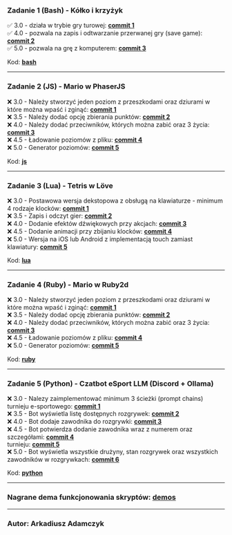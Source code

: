 ### Zadanie 1 (Bash) - Kółko i krzyżyk
✅ 3.0 - działa w trybie gry turowej: [**commit 1**](https://github.com/PontifexusXO/skrypty25/commit/b37dd1a14ab3949420c22d9fb9d0793452a4294a)  
✅ 4.0 - pozwala na zapis i odtwarzanie przerwanej gry (save game): [**commit 2**](https://github.com/PontifexusXO/skrypty25/commit/4acedca4fa6578a70bc7b5acd243157262ec4ed0)  
✅ 5.0 - pozwala na grę z komputerem: [**commit 3**](https://github.com/PontifexusXO/skrypty25/commit/b55df321f2e407104be6f12eeb7455b75fe50cf6)  

Kod: [**bash**](https://github.com/PontifexusXO/skrypty25/tree/main/bash)  

---

### Zadanie 2 (JS) - Mario w PhaserJS
❌ 3.0 - Należy stworzyć jeden poziom z przeszkodami oraz dziurami w które
można wpaść i zginąć: [**commit 1**]()  
❌ 3.5 - Należy dodać opcję zbierania punktów: [**commit 2**]()  
❌ 4.0 - Należy dodać przeciwników, których można zabić oraz 3 życia: [**commit 3**]()  
❌ 4.5 - Ładowanie poziomów z pliku: [**commit 4**]()  
❌ 5.0 - Generator poziomów: [**commit 5**]()  

Kod: [**js**](https://github.com/PontifexusXO/skrypty25/tree/main/js)  

---

### Zadanie 3 (Lua) - Tetris w Löve
❌ 3.0 - Postawowa wersja dekstopowa z obsługą na klawiaturze - minimum 4
rodzaje klocków: [**commit 1**]()  
❌ 3.5 - Zapis i odczyt gier: [**commit 2**]()  
❌ 4.0 - Dodanie efektów dźwiękowych przy akcjach: [**commit 3**]()  
❌ 4.5 - Dodanie animacji przy zbijaniu klocków: [**commit 4**]()  
❌ 5.0 - Wersja na iOS lub Android z implementacją touch zamiast klawiatury: [**commit 5**]()  

Kod: [**lua**](https://github.com/PontifexusXO/skrypty25/tree/main/lua)  

---

### Zadanie 4 (Ruby) - Mario w Ruby2d
❌ 3.0 - Należy stworzyć jeden poziom z przeszkodami oraz dziurami w które
można wpaść i zginąć: [**commit 1**]()  
❌ 3.5 - Należy dodać opcję zbierania punktów: [**commit 2**]()  
❌ 4.0 - Należy dodać przeciwników, których można zabić oraz 3 życia: [**commit 3**]()  
❌ 4.5 - Ładowanie poziomów z pliku: [**commit 4**]()  
❌ 5.0 - Generator poziomów: [**commit 5**]()  

Kod: [**ruby**](https://github.com/PontifexusXO/skrypty25/tree/main/ruby)  

---

### Zadanie 5 (Python) - Czatbot eSport LLM (Discord + Ollama)
❌ 3.0 - Nalezy zaimplementować minimum 3 ścieżki (prompt chains) turnieju
e-sportowego: [**commit 1**]()  
❌ 3.5 - Bot wyświetla listę dostępnych rozgrywek: [**commit 2**]()  
❌ 4.0 - Bot dodaje zawodnika do rozgrywki: [**commit 3**]()  
❌ 4.5 - Bot potwierdza dodanie zawodnika wraz z numerem oraz szczegółami: [**commit 4**]()  
turnieju: [**commit 5**]()  
❌ 5.0 - Bot wyświetla wszystkie drużyny, stan rozgrywek oraz wszystkich
zawodników w rozgrywkach: [**commit 6**]()  

Kod: [**python**](https://github.com/PontifexusXO/skrypty25/tree/main/python)  

---

### Nagrane dema funkcjonowania skryptów: [demos](https://github.com/PontifexusXO/skrypty25/tree/main/demos)

---

### Autor: Arkadiusz Adamczyk
